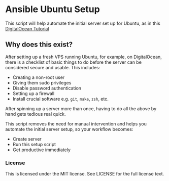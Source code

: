 # Ansible Ubuntu Setup

This script will help automate the initial server set up for Ubuntu, as in this [DigitalOcean Tutorial](https://www.digitalocean.com/community/tutorials/initial-server-setup-with-ubuntu-16-04)

## Why does this exist?

After setting up a fresh VPS running Ubuntu, for example, on DigitalOcean, there is a checklist of basic things to do before the server can be considered secure and usable.
This includes:

 - Creating a non-root user
 - Giving them sudo privileges
 - Disable password authentication
 - Setting up a firewall
 - Install crucial software e.g. `git`, `make`, `zsh`, etc.

After spinning up a server more than once, having to do all the above by hand gets tedious real quick.

This script removes the need for manual intervention and helps you automate the initial server setup, so your workflow becomes:

 - Create server
 - Run this setup script
 - Get productive immediately

### License
This is licensed under the MIT license. See LICENSE for the full license text.
